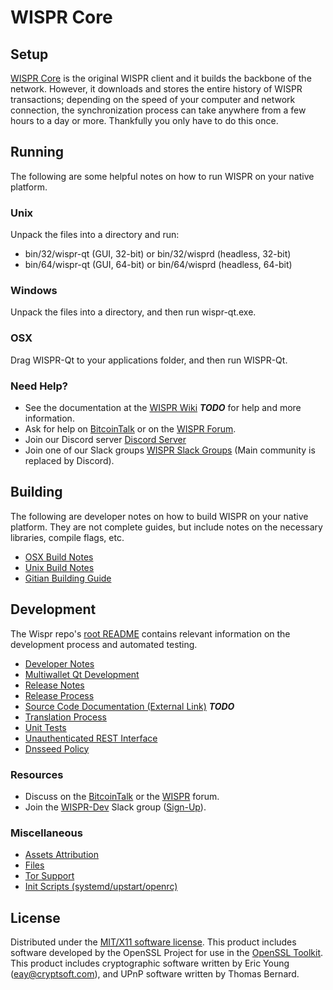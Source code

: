 WISPR Core
=====================

Setup
---------------------
[WISPR Core](http://wispr.org/wallet) is the original WISPR client and it builds the backbone of the network. However, it downloads and stores the entire history of WISPR transactions; depending on the speed of your computer and network connection, the synchronization process can take anywhere from a few hours to a day or more. Thankfully you only have to do this once.

Running
---------------------
The following are some helpful notes on how to run WISPR on your native platform.

### Unix

Unpack the files into a directory and run:

- bin/32/wispr-qt (GUI, 32-bit) or bin/32/wisprd (headless, 32-bit)
- bin/64/wispr-qt (GUI, 64-bit) or bin/64/wisprd (headless, 64-bit)

### Windows

Unpack the files into a directory, and then run wispr-qt.exe.

### OSX

Drag WISPR-Qt to your applications folder, and then run WISPR-Qt.

### Need Help?

* See the documentation at the [WISPR Wiki](https://en.bitcoin.it/wiki/Main_Page) ***TODO***
for help and more information.
* Ask for help on [BitcoinTalk](https://bitcointalk.org/index.php?topic=1262920.0) or on the [WISPR Forum](http://forum.wispr.org/).
* Join our Discord server [Discord Server](https://discord.wispr.org)
* Join one of our Slack groups [WISPR Slack Groups](https://wispr.org/slack-logins/) (Main community is replaced by Discord).

Building
---------------------
The following are developer notes on how to build WISPR on your native platform. They are not complete guides, but include notes on the necessary libraries, compile flags, etc.

- [OSX Build Notes](build-osx.md)
- [Unix Build Notes](build-unix.md)
- [Gitian Building Guide](gitian-building.md)

Development
---------------------
The Wispr repo's [root README](https://github.com/WISPR-Project/WISPR/blob/master/README.md) contains relevant information on the development process and automated testing.

- [Developer Notes](developer-notes.md)
- [Multiwallet Qt Development](multiwallet-qt.md)
- [Release Notes](release-notes.md)
- [Release Process](release-process.md)
- [Source Code Documentation (External Link)](https://dev.visucore.com/bitcoin/doxygen/) ***TODO***
- [Translation Process](translation_process.md)
- [Unit Tests](unit-tests.md)
- [Unauthenticated REST Interface](REST-interface.md)
- [Dnsseed Policy](dnsseed-policy.md)

### Resources

* Discuss on the [BitcoinTalk](https://bitcointalk.org/index.php?topic=1262920.0) or the [WISPR](http://forum.wispr.org/) forum.
* Join the [WISPR-Dev](https://wispr-dev.slack.com/) Slack group ([Sign-Up](https://wispr-dev.herokuapp.com/)).

### Miscellaneous
- [Assets Attribution](assets-attribution.md)
- [Files](files.md)
- [Tor Support](tor.md)
- [Init Scripts (systemd/upstart/openrc)](init.md)

License
---------------------
Distributed under the [MIT/X11 software license](http://www.opensource.org/licenses/mit-license.php).
This product includes software developed by the OpenSSL Project for use in the [OpenSSL Toolkit](https://www.openssl.org/). This product includes
cryptographic software written by Eric Young ([eay@cryptsoft.com](mailto:eay@cryptsoft.com)), and UPnP software written by Thomas Bernard.
